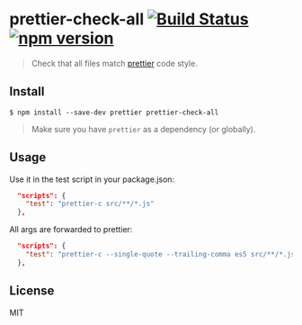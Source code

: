 # prettier-check-all [![Build Status](https://api.travis-ci.org/sosout/prettier-check-all.svg?branch=master)](https://travis-ci.org/sosout/prettier-check-all) [![npm version](https://img.shields.io/npm/v/prettier-check-all.svg?style=flat)](https://www.npmjs.com/package/prettier-check-all)

> Check that all files match [prettier](https://github.com/prettier/prettier) code style.


## Install

```
$ npm install --save-dev prettier prettier-check-all
```

> Make sure you have `prettier` as a dependency (or globally).

## Usage

Use it in the test script in your package.json:

```json
  "scripts": {
    "test": "prettier-c src/**/*.js"
  },
```

All args are forwarded to prettier:

```json
  "scripts": {
    "test": "prettier-c --single-quote --trailing-comma es5 src/**/*.js"
  },
```

## License

MIT
